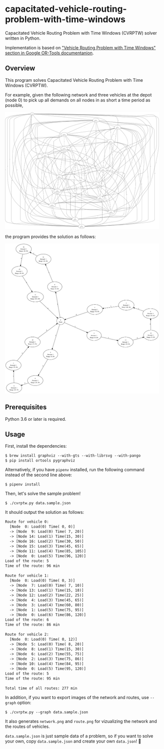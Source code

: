 # capacitated-vehicle-routing-problem-with-time-windows

Capacitated Vehicle Routing Problem with Time Windows (CVRPTW) solver written in Python.

Implementation is based on ["Vehicle Routing Problem with Time Windows" section in Google OR-Tools documentanion](https://developers.google.com/optimization/routing/cvrptw).


## Overview

This program solves Capacitated Vehicle Routing Problem with Time Windows (CVRPTW).

For example, given the following network and three vehicles at the depot (node 0) to pick up all demands on all nodes in as short a time period as possible,

![network](network.png)

the program provides the solution as follows:

![route](route.png)


## Prerequisites

Python 3.6 or later is required.


## Usage

First, install the dependencies:

```shell
$ brew install graphviz --with-gts --with-librsvg --with-pango
$ pip install ortools pygraphviz
```

Alternatively, if you have `pipenv` installed, run the following command instead of the second line above:

```shell
$ pipenv install
```

Then, let's solve the sample problem!

```shell
$ ./cvrptw.py data.sample.json
```

It should output the solution as follows:

```
Route for vehicle 0:
  [Node  0: Load(0) Time( 0, 0)]
  -> [Node  9: Load(0) Time( 7, 20)]
  -> [Node 14: Load(1) Time(15, 30)]
  -> [Node 16: Load(2) Time(30, 50)]
  -> [Node 15: Load(3) Time(45, 65)]
  -> [Node 11: Load(4) Time(85, 105)]
  -> [Node  0: Load(5) Time(96, 120)]
Load of the route: 5
Time of the route: 96 min

Route for vehicle 1:
  [Node  0: Load(0) Time( 0, 3)]
  -> [Node  7: Load(0) Time( 7, 10)]
  -> [Node 13: Load(1) Time(15, 18)]
  -> [Node 12: Load(2) Time(22, 25)]
  -> [Node  4: Load(3) Time(45, 65)]
  -> [Node  3: Load(4) Time(60, 80)]
  -> [Node  1: Load(5) Time(75, 95)]
  -> [Node  0: Load(6) Time(86, 120)]
Load of the route: 6
Time of the route: 86 min

Route for vehicle 2:
  [Node  0: Load(0) Time( 0, 12)]
  -> [Node  5: Load(0) Time( 8, 20)]
  -> [Node  8: Load(1) Time(15, 30)]
  -> [Node  6: Load(2) Time(55, 75)]
  -> [Node  2: Load(3) Time(75, 86)]
  -> [Node 10: Load(4) Time(84, 95)]
  -> [Node  0: Load(5) Time(95, 120)]
Load of the route: 5
Time of the route: 95 min

Total time of all routes: 277 min
```

In addition, if you want to export images of the network and routes, use `--graph` option:

```shell
$ ./cvrptw.py --graph data.sample.json
```

It also generates `network.png` and `route.png` for vizualizing the network and the routes of vehicles.

`data.sample.json` is just sample data of a problem, so if you want to solve your own, copy `data.sample.json` and create your own `data.json`! 💪